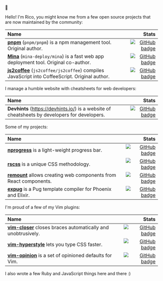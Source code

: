 :tada:

Hello! I'm Rico, you might know me from a few open source projects that are now maintained by the community:

| Name                                                                                                                                               |                                                                                                                                                    Stats |
|:-------------------------------------------------------------------------------------------------------------------------------------------------- | -------------------------------------------------------------------------------------------------------------------------------------------------------: |
| [**pnpm**](https://github.com/pnpm/pnpm) (`pnpm/pnpm`) is a npm management tool. Original author.                                           |                     <a href='https://github.com/pnpm/pnpm'><img src='https://img.shields.io/github/stars/pnpm/pnpm?style=social' alt='GitHub badge'></a> |
| [**Mina**](https://github.com/mina-deploy/mina) (`mina-deploy/mina`) is a fast web app deployment tool. Original co-author.               |       <a href='https://github.com/mina-deploy/mina'><img src='https://img.shields.io/github/stars/mina-deploy/mina?style=social' alt='GitHub badge'></a> |
| [**js2coffee**](https://github.com/js2coffee/js2coffe) (`js2coffee/js2coffee`) compiles JavaScript into CoffeeScript. Original author. | <a href='https://github.com/js2coffee/js2coffee'><img src='https://img.shields.io/github/stars/js2coffee/js2coffee?style=social' alt='GitHub badge'></a> |

I manage a humble website with cheatsheets for web developers:

| Name                                                                                          |                                                                                                                                                      Stats |
|:--------------------------------------------------------------------------------------------- | ---------------------------------------------------------------------------------------------------------------------------------------------------------: |
| **Devhints** (https://devhints.io/) is a website of cheatsheets by developers for developers. | <a href='https://github.com/rstacruz/cheatsheets'><img src='https://img.shields.io/github/stars/rstacruz/cheatsheets?style=social' alt='GitHub badge'></a> |

Some of my projects:

| Name                                                                                                     |                                                                                                                                                  Stats |
|:-------------------------------------------------------------------------------------------------------- | -----------------------------------------------------------------------------------------------------------------------------------------------------: |
| [**nprogress**](https://github.com/rstacruz/nprogress) is a light-weight progress bar.                   | <a href='https://github.com/rstacruz/nprogress'><img src='https://img.shields.io/github/stars/rstacruz/nprogress?style=social' alt='GitHub badge'></a> |
| [**rscss**](https://github.com/rstacruz/rscss) is a unique CSS methodology.                              |         <a href='https://github.com/rstacruz/rscss'><img src='https://img.shields.io/github/stars/rstacruz/rscss?style=social' alt='GitHub badge'></a> |
| [**remount**](https://github.com/rstacruz/remount) allows creating web components from React components. |     <a href='https://github.com/rstacruz/remount'><img src='https://img.shields.io/github/stars/rstacruz/remount?style=social' alt='GitHub badge'></a> |
| [**expug**](https://github.com/rstacruz/expug) is a Pug template compiler for Phoenix and Elixir.        |         <a href='https://github.com/rstacruz/expug'><img src='https://img.shields.io/github/stars/rstacruz/expug?style=social' alt='GitHub badge'></a> |

I'm proud of a few of my Vim plugins:

| Name                                                                                                    |                                                                                                                                                            Stats |
|:------------------------------------------------------------------------------------------------------- | ---------------------------------------------------------------------------------------------------------------------------------------------------------------: |
| [**vim-closer**](https://github.com/rstacruz/vim-closer) closes braces automatically and unobtrusively. |         <a href='https://github.com/rstacruz/vim-closer'><img src='https://img.shields.io/github/stars/rstacruz/vim-closer?style=social' alt='GitHub badge'></a> |
| [**vim-hyperstyle**](https://github.com/rstacruz/vim-hyperstyle) lets you type CSS faster.              | <a href='https://github.com/rstacruz/vim-hyperstyle'><img src='https://img.shields.io/github/stars/rstacruz/vim-hyperstyle?style=social' alt='GitHub badge'></a> |
| [**vim-opinion**](https://github.com/rstacruz/vim-opinion) is a set of opinioned defaults for Vim.      |       <a href='https://github.com/rstacruz/vim-opinion'><img src='https://img.shields.io/github/stars/rstacruz/vim-opinion?style=social' alt='GitHub badge'></a> |

I also wrote a few Ruby and JavaScript things here and there :)
